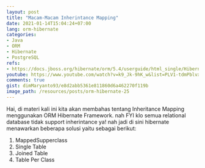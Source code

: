 ```yaml
---
layout: post
title: "Macam-Macam Inherintance Mapping"
date: 2021-01-14T15:04:24+07:00
lang: orm-hibernate
categories:
- Java
- ORM
- Hibernate
- PostgreSQL
refs: 
- https://docs.jboss.org/hibernate/orm/5.4/userguide/html_single/Hibernate_User_Guide.html#entity-inheritance
youtube: https://www.youtube.com/watch?v=k9_Jk-9hK_w&list=PLV1-tdmPblvxHxNh867D1JR4u52LgzeIr&index=23
comments: true
gist: dimMaryanto93/e8d2abb5361e811860d6a462270f119b
image_path: /resources/posts/orm-hibernate-25
---
```


Hai, di materi kali ini kita akan membahas tentang Inheritance Mapping menggunakan ORM Hibernate Framework. nah FYI klo semua relational database tidak support inherintance ya! nah jadi di sini hibernate menawarkan beberapa solusi yaitu sebagai berikut: 

1. MappedSupperclass
2. Single Table
3. Joined Table
4. Table Per Class